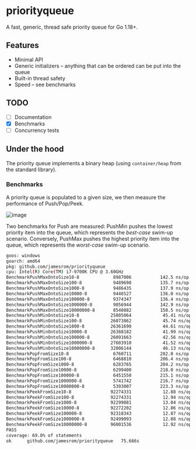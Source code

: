 # priorityqueue
A fast, generic, thread safe priority queue for Go 1.18+.

## Features

 - Minimal API
 - Generic initializers – anything that can be ordered can be put into the queue
 - Built-in thread safety
 - Speed – see benchmarks

## TODO

 - [ ] Documentation
 - [x] Benchmarks
 - [ ] Concurrency tests

## Under the hood
The priority queue implements a binary heap (using `container/heap` from the standard library).

### Benchmarks
A priority queue is populated to a given size, we then measure the performance of Push/Pop/Peek.
<p align="center">

![image](https://user-images.githubusercontent.com/539129/154957192-eefdfd1b-bcd8-4af5-9156-43b16cb614b7.png)

</p>

Two benchmarks for Push are measured: PushMin pushes the lowest priority item into the queue, which represents the _best-case_ swim-up scenario. Conversely, PushMax pushes the highest priority item into the queue, which represents the _worst-case_ swim-up scenario.

```sh
goos: windows
goarch: amd64
pkg: github.com/jamesrom/priorityqueue
cpu: Intel(R) Core(TM) i7-9700K CPU @ 3.60GHz
BenchmarkPushMaxOntoSize10-8         	 8987006	       142.5 ns/op	      51 B/op	       0 allocs/op
BenchmarkPushMaxOntoSize100-8        	 9489698	       135.7 ns/op	      49 B/op	       0 allocs/op
BenchmarkPushMaxOntoSize1000-8       	 9486435	       137.9 ns/op	      49 B/op	       1 allocs/op
BenchmarkPushMaxOntoSize10000-8      	 9446527	       136.0 ns/op	      49 B/op	       1 allocs/op
BenchmarkPushMaxOntoSize100000-8     	 9374347	       136.4 ns/op	      49 B/op	       1 allocs/op
BenchmarkPushMaxOntoSize1000000-8    	 9056944	       142.9 ns/op	      57 B/op	       1 allocs/op
BenchmarkPushMaxOntoSize10000000-8   	 8540882	       150.5 ns/op	      40 B/op	       1 allocs/op
BenchmarkPushMinOntoSize10-8         	25805064	        45.41 ns/op	      54 B/op	       1 allocs/op
BenchmarkPushMinOntoSize100-8        	26073862	        45.74 ns/op	      54 B/op	       1 allocs/op
BenchmarkPushMinOntoSize1000-8       	26361690	        44.61 ns/op	      53 B/op	       1 allocs/op
BenchmarkPushMinOntoSize10000-8      	26388182	        41.99 ns/op	      53 B/op	       1 allocs/op
BenchmarkPushMinOntoSize100000-8     	26091663	        42.56 ns/op	      53 B/op	       1 allocs/op
BenchmarkPushMinOntoSize1000000-8    	27603910	        41.52 ns/op	      50 B/op	       1 allocs/op
BenchmarkPushMinOntoSize10000000-8   	32006144	        46.13 ns/op	      51 B/op	       1 allocs/op
BenchmarkPopFromSize10-8             	 6760711	       202.0 ns/op	       7 B/op	       0 allocs/op
BenchmarkPopFromSize100-8            	 6468810	       206.4 ns/op	       7 B/op	       0 allocs/op
BenchmarkPopFromSize1000-8           	 6283765	       204.2 ns/op	       8 B/op	       1 allocs/op
BenchmarkPopFromSize10000-8          	 6299400	       218.0 ns/op	       8 B/op	       1 allocs/op
BenchmarkPopFromSize100000-8         	 6451550	       215.1 ns/op	       8 B/op	       1 allocs/op
BenchmarkPopFromSize1000000-8        	 5741742	       216.7 ns/op	       8 B/op	       1 allocs/op
BenchmarkPopFromSize10000000-8       	 5393007	       223.3 ns/op	       8 B/op	       1 allocs/op
BenchmarkPeekFromSize10-8            	92274331	        12.88 ns/op	       0 B/op	       0 allocs/op
BenchmarkPeekFromSize100-8           	92274331	        12.94 ns/op	       0 B/op	       0 allocs/op
BenchmarkPeekFromSize1000-8          	92299881	        13.04 ns/op	       0 B/op	       0 allocs/op
BenchmarkPeekFromSize10000-8         	92272202	        12.86 ns/op	       0 B/op	       0 allocs/op
BenchmarkPeekFromSize100000-8        	92318343	        12.87 ns/op	       0 B/op	       0 allocs/op
BenchmarkPeekFromSize1000000-8       	92499093	        12.88 ns/op	       0 B/op	       0 allocs/op
BenchmarkPeekFromSize10000000-8      	96001536	        12.92 ns/op	       0 B/op	       0 allocs/op
PASS
coverage: 69.0% of statements
ok  	github.com/jamesrom/priorityqueue	75.666s
```
